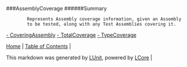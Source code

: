 ###AssemblyCoverage
######Summary

            Represents Assembly coverage information, given an Assembly 
            to be tested, along with any Test Assemblies covering it.
            
[ - CoveringAssembly](AssemblyCoverage_CoveringAssembly.md)
[ - TotalCoverage](AssemblyCoverage_TotalCoverage.md)
[ - TypeCoverage](AssemblyCoverage_TypeCoverage.md)

[Home](../../README.md) | [Table of Contents](../../TableOfContents.md) | 


This markdown was generated by [LUnit](https://github.com/CodeSingularity/LUnit), powered by [LCore](https://github.com/CodeSingularity/LCore) | 

